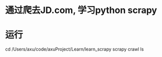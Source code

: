 # 通过爬去JD.com, 学习python scrapy 

# 运行

cd /Users/axu/code/axuProject/Learn/learn_scrapy
scrapy crawl ls
